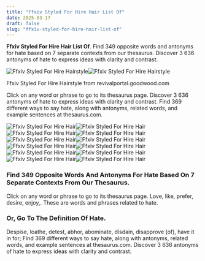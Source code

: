 ```yaml
---
title: "Ffxiv Styled For Hire Hair List Of"
date: 2025-03-17
draft: false
slug: "ffxiv-styled-for-hire-hair-list-of" 
---
```


**Ffxiv Styled For Hire Hair List Of**. Find 349 opposite words and antonyms for hate based on 7 separate contexts from our thesaurus. Discover 3 636 antonyms of hate to express ideas with clarity and contrast.

![Ffxiv Styled For Hire Hairstyle](https://i2.wp.com/img2.finalfantasyxiv.com/accimg2/a9/69/a9699691b1e9830efefe6f17a8394220f93d8d93.jpg)![Ffxiv Styled For Hire Hairstyle](https://i2.wp.com/img2.finalfantasyxiv.com/accimg2/a9/69/a9699691b1e9830efefe6f17a8394220f93d8d93.jpg)

Ffxiv Styled For Hire Hairstyle from revivalportal.goodwood.com

Click on any word or phrase to go to its thesaurus page. Discover 3 636 antonyms of hate to express ideas with clarity and contrast. Find 369 different ways to say hate, along with antonyms, related words, and example sentences at thesaurus.com.

![Ffxiv Styled For Hire Hair ](https://static.xivmodarchive.com/mod-images/d5c62c23-c812-4038-af42-547f06c7322f.jpg " m viera hair 7 and styled for hire mashup XIV Mod Archive")![Ffxiv Styled For Hire Hair ](https://i1.wp.com/connietarte.com/wp-content/uploads/2018/10/ffxiv_20181007_235018.jpg?resize=3520%2C1980 " Ffxiv Styled For Hire Hairstyle")![Ffxiv Styled For Hire Hair ](https://armoire.glamourdresser.com/2022/11/5uYmtmXS-2022-11-19_14-18-04-097_Afterglow-Realism-Moody.png " Styled for Hire M Viera The Glamour Dresser Final Fantasy XIV")![Ffxiv Styled For Hire Hair ](https://i.imgur.com/6r5wFyx.png " Looking for “Styled for Hire” hairstyle on female highlander pictures")![Ffxiv Styled For Hire Hair ](https://i2.wp.com/img2.finalfantasyxiv.com/accimg2/a9/69/a9699691b1e9830efefe6f17a8394220f93d8d93.jpg " Ffxiv Styled For Hire Hairstyle")![Ffxiv Styled For Hire Hair ](https://armoire.glamourdresser.com/2022/12/7005321037365936128-1.png " Longer Styled for Hire (Viera M) The Glamour Dresser Final Fantasy")![Ffxiv Styled For Hire Hair ](https://armoire.glamourdresser.com/2023/01/quINbiW3-7015794061642858496-1200x675.png " Longer Styled for Hire (Viera M) The Glamour Dresser Final Fantasy")![Ffxiv Styled For Hire Hair ](https://armoire.glamourdresser.com/2023/04/modernstyle.png " Modern Style (Vanilla Mash Up) The Glamour Dresser Final Fantasy")![Ffxiv Styled For Hire Hair ](https://ffxivcollect.com/images/hairstyles/screenshots/398/ffxiv_02022021_102541_521.png " Styled For Hire FFXIV Collect")![Ffxiv Styled For Hire Hair ](https://i2.wp.com/pbs.twimg.com/media/EEETQeoUcAAdXko.jpg " Ffxiv Styled For Hire Hairstyle")![Ffxiv Styled For Hire Hair ](https://ffxiv.gamerescape.com/w/images/d/d7/Modern_Aesthetics_-_Styled_for_Hire--20220420115319.png " Modern Aesthetics Styled for Hire Gamer Escape's Final Fantasy XIV")![Ffxiv Styled For Hire Hair ](https://www.gamepur.com/wp-content/uploads/2023/01/styled_for_hire_ffxiv.jpg " How to get the Styled for Hire hairstyle in Final Fantasy XIV Gamepur")

### Find 349 Opposite Words And Antonyms For Hate Based On 7 Separate Contexts From Our Thesaurus.

Click on any word or phrase to go to its thesaurus page. Love, like, prefer, desire, enjoy,. These are words and phrases related to hate.

### Or, Go To The Definition Of Hate.

Despise, loathe, detest, abhor, abominate, disdain, disapprove (of), have it in for; Find 369 different ways to say hate, along with antonyms, related words, and example sentences at thesaurus.com. Discover 3 636 antonyms of hate to express ideas with clarity and contrast.